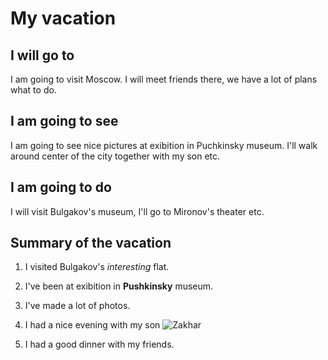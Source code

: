 # My vacation

## I will go to
I am going to visit Moscow. I will meet friends there, we have a lot of plans what to do.

## I am going to see

I am going to see nice pictures at exibition in Puchkinsky museum. 
I'll walk around center of the city together with my son etc.

## I am going to do

I will visit Bulgakov's museum, I'll go to Mironov's theater etc.

## Summary of the vacation

1. I visited Bulgakov's *interesting* flat.

2. I've been at exibition in **Pushkinsky** museum. 

3. I've made a lot of photos.

4. I had a nice evening with my son ![Zakhar](Zakhar.jpg)  

5. I had a good dinner with my friends. 
